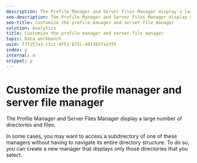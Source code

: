 ```yaml
---
description: The Profile Manager and Server Files Manager display a large number of directories and files.
seo-description: The Profile Manager and Server Files Manager display a large number of directories and files.
seo-title: Customize the profile manager and server file manager
solution: Analytics
title: Customize the profile manager and server file manager
topic: Data workbench
uuid: f7f257a3-c1cc-4f51-b72c-401365fa13fb
index: y
internal: n
snippet: y
---
```


# Customize the profile manager and server file manager

The Profile Manager and Server Files Manager display a large number of directories and files.

 In some cases, you may want to access a subdirectory of one of these managers without having to navigate its entire directory structure. To do so, you can create a new manager that displays only those directories that you select. 
